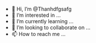 - 👋 Hi, I’m @Thanhdfgsafg
- 👀 I’m interested in ...
- 🌱 I’m currently learning ...
- 💞️ I’m looking to collaborate on ...
- 📫 How to reach me ...

<!---
Thanhdfgsafg/Thanhdfgsafg is a ✨ special ✨ repository because its `README.md` (this file) appears on your GitHub profile.
You can click the Preview link to take a look at your changes.
--->
